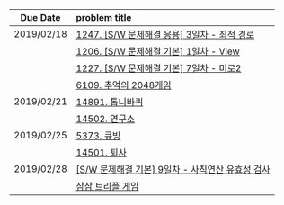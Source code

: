 |Due Date        | problem title|
|:-------------:|:-------------|
|2019/02/18| [1247. [S/W 문제해결 응용] 3일차 - 최적 경로](1247.cpp)|
||[1206. [S/W 문제해결 기본] 1일차 - View](view.cpp)|
||[1227. [S/W 문제해결 기본] 7일차 - 미로2](maze.cpp)|
||[6109. 추억의 2048게임](2048game.cpp)|
|2019/02/21| [14891. 톱니바퀴](gear.cpp)|
||[14502. 연구소](lab.cpp)|
|2019/02/25| [5373. 큐빙](cubing.cpp)|
||[14501. 퇴사](quit.cpp)|
|2019/02/28|[[S/W 문제해결 기본] 9일차 - 사칙연산 유효성 검사](validation.cpp)|
||[삼삼 트리플 게임](triple.cpp)|
